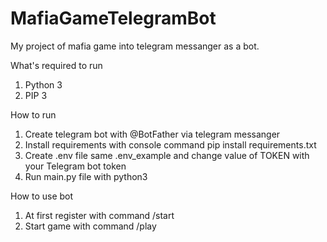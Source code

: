 # MafiaGameTelegramBot
My project of mafia game into telegram messanger as a bot.

What's required to run
1. Python 3
2. PIP 3

How to run
1. Create telegram bot with @BotFather via telegram messanger
2. Install requirements with console command pip install requirements.txt
3. Create .env file same .env_example and change value of TOKEN with your Telegram bot token
4. Run main.py file with python3

How to use bot
1. At first register with command /start
2. Start game with command /play
